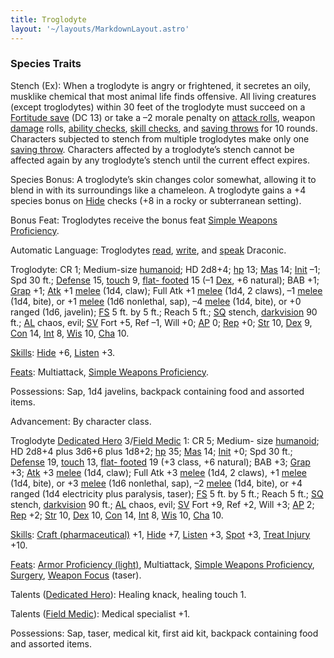 ```yaml
---
title: Troglodyte
layout: '~/layouts/MarkdownLayout.astro'
---
```

### Species Traits

Stench (Ex): When a troglodyte is angry or frightened, it secretes an oily,
musklike chemical that most animal life finds offensive. All living creatures
(except troglodytes) within 30 feet of the troglodyte must succeed on a
[Fortitude save](/modern.d20.srd/basics/saving.throws) (DC 13) or take a –2
morale penalty on [attack rolls](/modern.d20.srd/combat/attack.roll), weapon
[damage](/modern.d20.srd/combat/damage) rolls, [ability checks](/modern.d20.srd/basics/ability.scores), [skill checks](/modern.d20.srd/skills/skill.basics), and [saving throws](/modern.d20.srd/basics/saving.throws) for 10 rounds. Characters
subjected to stench from multiple troglodytes make only one [saving throw](/modern.d20.srd/basics/saving.throws). Characters affected by a
troglodyte’s stench cannot be affected again by any troglodyte’s stench until
the current effect expires.

Species Bonus: A troglodyte’s skin changes color somewhat, allowing it to
blend in with its surroundings like a chameleon. A troglodyte gains a +4
species bonus on [Hide](/modern.d20.srd/skills/hide) checks (+8 in a rocky or
subterranean setting).

Bonus Feat: Troglodytes receive the bonus feat [Simple Weapons Proficiency](/modern.d20.srd/feats/simple.weapons.proficiency).

Automatic Language: Troglodytes
[read](/modern.d20.srd/skills/read.write.language),
[write](/modern.d20.srd/skills/read.write.language), and
[speak](/modern.d20.srd/skills/speak.language) Draconic.

Troglodyte: CR 1; Medium-size
[humanoid](/modern.d20.srd/creature.types/humanoid); HD 2d8+4;
[hp](/modern.d20.srd/combat/hit.points) 13;
[Mas](/modern.d20.srd/creatures/creature.overview) 14;
[Init](/modern.d20.srd/combat/initiative) –1; Spd 30 ft.;
[Defense](/modern.d20.srd/combat/defense) 15,
[touch](/modern.d20.srd/combat/attack.actions) 9, [flat- footed](/modern.d20.srd/combat/surprise) 15 (–1
[Dex](/modern.d20.srd/basics/ability.scores), +6 natural); BAB +1;
[Grap](/modern.d20.srd/combat/grapple) +1;
[Atk](/modern.d20.srd/combat/attack.roll) +1
[melee](/modern.d20.srd/combat/attack.roll) (1d4, claw); Full Atk +1
[melee](/modern.d20.srd/combat/attack.roll) (1d4, 2 claws), –1
[melee](/modern.d20.srd/combat/attack.roll) (1d4, bite), or +1
[melee](/modern.d20.srd/combat/attack.roll) (1d6 nonlethal, sap), –4
[melee](/modern.d20.srd/combat/attack.roll) (1d4, bite), or +0 ranged (1d6,
javelin); [FS](/modern.d20.srd/creatures/creature.overview) 5 ft. by 5 ft.;
Reach 5 ft.; [SQ](/modern.d20.srd/creatures/creature.overview) stench,
[darkvision](/modern.d20.srd/special.abilities/darkvision) 90 ft.;
[AL](/modern.d20.srd/basics/allegiances) chaos, evil;
[SV](/modern.d20.srd/basics/saving.throws) Fort +5, Ref –1, Will +0;
[AP](/modern.d20.srd/creatures/creature.overview) 0;
[Rep](/modern.d20.srd/creatures/creature.overview) +0;
[Str](/modern.d20.srd/basics/ability.scores) 10,
[Dex](/modern.d20.srd/basics/ability.scores) 9,
[Con](/modern.d20.srd/basics/ability.scores) 14,
[Int](/modern.d20.srd/basics/ability.scores) 8,
[Wis](/modern.d20.srd/basics/ability.scores) 10,
[Cha](/modern.d20.srd/basics/ability.scores) 10.

[Skills](/modern.d20.srd/skills): [Hide](/modern.d20.srd/skills/hide) +6,
[Listen](/modern.d20.srd/skills/listen) +3.

[Feats](/modern.d20.srd/feats): Multiattack, [Simple Weapons Proficiency](/modern.d20.srd/feats/simple.weapons.proficiency).

Possessions: Sap, 1d4 javelins, backpack containing food and assorted items.

Advancement: By character class.

Troglodyte [Dedicated Hero](/modern.d20.srd/classes/basic/dedicated.hero)
3/[Field Medic](/modern.d20.srd/classes/advanced/field.medic) 1: CR 5; Medium-
size [humanoid](/modern.d20.srd/creature.types/humanoid); HD 2d8+4 plus 3d6+6
plus 1d8+2; [hp](/modern.d20.srd/combat/hit.points) 35;
[Mas](/modern.d20.srd/creatures/creature.overview) 14;
[Init](/modern.d20.srd/combat/initiative) +0; Spd 30 ft.;
[Defense](/modern.d20.srd/combat/defense) 19,
[touch](/modern.d20.srd/combat/attack.actions) 13, [flat- footed](/modern.d20.srd/combat/surprise) 19 (+3 class, +6 natural); BAB +3;
[Grap](/modern.d20.srd/combat/grapple) +3;
[Atk](/modern.d20.srd/combat/attack.roll) +3
[melee](/modern.d20.srd/combat/attack.roll) (1d4, claw); Full Atk +3
[melee](/modern.d20.srd/combat/attack.roll) (1d4, 2 claws), +1
[melee](/modern.d20.srd/combat/attack.roll) (1d4, bite), or +3
[melee](/modern.d20.srd/combat/attack.roll) (1d6 nonlethal, sap), –2
[melee](/modern.d20.srd/combat/attack.roll) (1d4, bite), or +4 ranged (1d4
electricity plus paralysis, taser);
[FS](/modern.d20.srd/creatures/creature.overview) 5 ft. by 5 ft.; Reach 5 ft.;
[SQ](/modern.d20.srd/creatures/creature.overview) stench,
[darkvision](/modern.d20.srd/special.abilities/darkvision) 90 ft.;
[AL](/modern.d20.srd/basics/allegiances) chaos, evil;
[SV](/modern.d20.srd/basics/saving.throws) Fort +9, Ref +2, Will +3;
[AP](/modern.d20.srd/creatures/creature.overview) 2;
[Rep](/modern.d20.srd/creatures/creature.overview) +2;
[Str](/modern.d20.srd/basics/ability.scores) 10,
[Dex](/modern.d20.srd/basics/ability.scores) 10,
[Con](/modern.d20.srd/basics/ability.scores) 14,
[Int](/modern.d20.srd/basics/ability.scores) 8,
[Wis](/modern.d20.srd/basics/ability.scores) 10,
[Cha](/modern.d20.srd/basics/ability.scores) 10.

[Skills](/modern.d20.srd/skills): [Craft (pharmaceutical)](/modern.d20.srd/skills/craft.pharmaceutical) +1,
[Hide](/modern.d20.srd/skills/hide) +7,
[Listen](/modern.d20.srd/skills/listen) +3,
[Spot](/modern.d20.srd/skills/spot) +3, [Treat Injury](/modern.d20.srd/skills/treat.injury) +10.

[Feats](/modern.d20.srd/feats): [Armor Proficiency (light)](/modern.d20.srd/feats/armor.proficiency.light), Multiattack, [Simple Weapons Proficiency](/modern.d20.srd/feats/simple.weapons.proficiency),
[Surgery](/modern.d20.srd/feats/surgery), [Weapon Focus](/modern.d20.srd/feats/weapon.focus) (taser).

Talents ([Dedicated Hero](/modern.d20.srd/classes/basic/dedicated.hero)):
Healing knack, healing touch 1.

Talents ([Field Medic](/modern.d20.srd/classes/advanced/field.medic)): Medical
specialist +1.

Possessions: Sap, taser, medical kit, first aid kit, backpack containing food
and assorted items.

